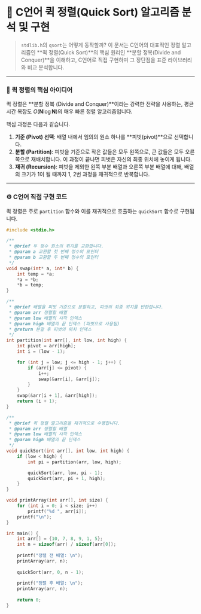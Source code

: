 # 🚀 C언어 퀵 정렬(Quick Sort) 알고리즘 분석 및 구현

> `stdlib.h`의 `qsort`는 어떻게 동작할까? 이 문서는 C언어의 대표적인 정렬 알고리즘인 **퀵 정렬(Quick Sort)**의 핵심 원리인 **분할 정복(Divide and Conquer)**을 이해하고, C언어로 직접 구현하며 그 장단점을 표준 라이브러리와 비교 분석합니다.

---

### 🎯 퀵 정렬의 핵심 아이디어

퀵 정렬은 **분할 정복 (Divide and Conquer)**이라는 강력한 전략을 사용하는, 평균 시간 복잡도 $O(\mathbf{N} \log \mathbf{N})$의 매우 빠른 정렬 알고리즘입니다.

핵심 과정은 다음과 같습니다.

1.  **기준 (Pivot) 선택**: 배열 내에서 임의의 원소 하나를 **피벗(pivot)**으로 선택합니다.
2.  **분할 (Partition)**: 피벗을 기준으로 작은 값들은 모두 왼쪽으로, 큰 값들은 모두 오른쪽으로 재배치합니다. 이 과정이 끝나면 피벗은 자신의 최종 위치에 놓이게 됩니다.
3.  **재귀 (Recursion)**: 피벗을 제외한 왼쪽 부분 배열과 오른쪽 부분 배열에 대해, 배열의 크기가 1이 될 때까지 1, 2번 과정을 재귀적으로 반복합니다.



---

### ⚙️ C언어 직접 구현 코드

퀵 정렬은 주로 `partition` 함수와 이를 재귀적으로 호출하는 `quickSort` 함수로 구현됩니다.

```c
#include <stdio.h>

/**
 * @brief 두 정수 원소의 위치를 교환합니다.
 * @param a 교환할 첫 번째 정수의 포인터
 * @param b 교환할 두 번째 정수의 포인터
 */
void swap(int* a, int* b) {
    int temp = *a;
    *a = *b;
    *b = temp;
}

/**
 * @brief 배열을 피벗 기준으로 분할하고, 피벗의 최종 위치를 반환합니다.
 * @param arr 정렬할 배열
 * @param low 배열의 시작 인덱스
 * @param high 배열의 끝 인덱스 (피벗으로 사용됨)
 * @return 분할 후 피벗의 위치 인덱스
 */
int partition(int arr[], int low, int high) {
    int pivot = arr[high];
    int i = (low - 1);

    for (int j = low; j <= high - 1; j++) {
        if (arr[j] <= pivot) {
            i++;
            swap(&arr[i], &arr[j]);
        }
    }
    swap(&arr[i + 1], &arr[high]);
    return (i + 1);
}

/**
 * @brief 퀵 정렬 알고리즘을 재귀적으로 수행합니다.
 * @param arr 정렬할 배열
 * @param low 배열의 시작 인덱스
 * @param high 배열의 끝 인덱스
 */
void quickSort(int arr[], int low, int high) {
    if (low < high) {
        int pi = partition(arr, low, high);

        quickSort(arr, low, pi - 1);
        quickSort(arr, pi + 1, high);
    }
}

void printArray(int arr[], int size) {
    for (int i = 0; i < size; i++)
        printf("%d ", arr[i]);
    printf("\n");
}

int main() {
    int arr[] = {10, 7, 8, 9, 1, 5};
    int n = sizeof(arr) / sizeof(arr[0]);
    
    printf("정렬 전 배열: \n");
    printArray(arr, n);
    
    quickSort(arr, 0, n - 1);
    
    printf("정렬 후 배열: \n");
    printArray(arr, n);
    
    return 0;
}
